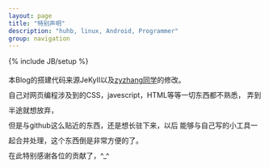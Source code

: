 ```yaml
---
layout: page
title: "特别声明"
description: "huhb, linux, Android, Programmer"
group: navigation
---
```

{% include JB/setup %}
<div style="line-height: 30px;">
本Blog的搭建代码来源JeKyII以及<a href="http://zyzhang.github.com">zyzhang同学</a>的修改。<br>
自己对网页编程涉及到的CSS，javescript，HTML等等一切东西都不熟悉，
弄到半途就想放弃，<br>但是与github这么贴近的东西，还是想长驻下来，以后
能够与自己写的小工具一起合并处理，这个东西倒是非常方便的了。<br>
在此特别感谢各位的贡献了，^_^
</div>
